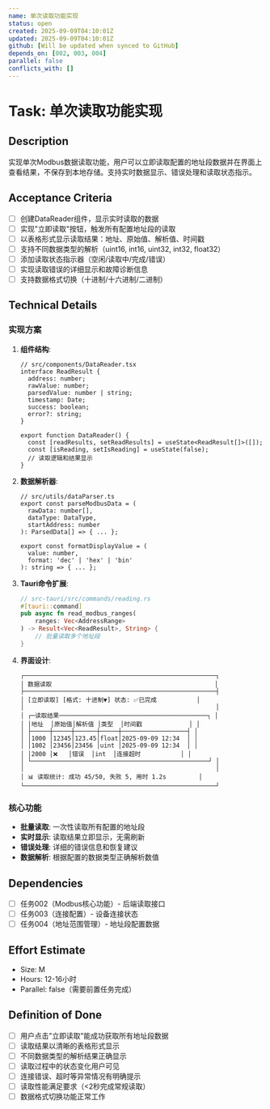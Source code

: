 ```yaml
---
name: 单次读取功能实现
status: open
created: 2025-09-09T04:10:01Z
updated: 2025-09-09T04:10:01Z
github: [Will be updated when synced to GitHub]
depends_on: [002, 003, 004]
parallel: false
conflicts_with: []
---
```


# Task: 单次读取功能实现

## Description

实现单次Modbus数据读取功能，用户可以立即读取配置的地址段数据并在界面上查看结果，不保存到本地存储。支持实时数据显示、错误处理和读取状态指示。

## Acceptance Criteria

- [ ] 创建DataReader组件，显示实时读取的数据
- [ ] 实现"立即读取"按钮，触发所有配置地址段的读取
- [ ] 以表格形式显示读取结果：地址、原始值、解析值、时间戳
- [ ] 支持不同数据类型的解析（uint16, int16, uint32, int32, float32）
- [ ] 添加读取状态指示器（空闲/读取中/完成/错误）
- [ ] 实现读取错误的详细显示和故障诊断信息
- [ ] 支持数据格式切换（十进制/十六进制/二进制）

## Technical Details

### 实现方案

1. **组件结构**:
   ```tsx
   // src/components/DataReader.tsx
   interface ReadResult {
     address: number;
     rawValue: number;
     parsedValue: number | string;
     timestamp: Date;
     success: boolean;
     error?: string;
   }
   
   export function DataReader() {
     const [readResults, setReadResults] = useState<ReadResult[]>([]);
     const [isReading, setIsReading] = useState(false);
     // 读取逻辑和结果显示
   }
   ```

2. **数据解析器**:
   ```tsx
   // src/utils/dataParser.ts
   export const parseModbusData = (
     rawData: number[], 
     dataType: DataType, 
     startAddress: number
   ): ParsedData[] => { ... };
   
   export const formatDisplayValue = (
     value: number, 
     format: 'dec' | 'hex' | 'bin'
   ): string => { ... };
   ```

3. **Tauri命令扩展**:
   ```rust
   // src-tauri/src/commands/reading.rs
   #[tauri::command]
   pub async fn read_modbus_ranges(
       ranges: Vec<AddressRange>
   ) -> Result<Vec<ReadResult>, String> {
       // 批量读取多个地址段
   }
   ```

4. **界面设计**:
   ```
   ┌─────────────────────────────────────────────────────┐
   │ 数据读取                                             │
   ├─────────────────────────────────────────────────────┤
   │ [立即读取] [格式: 十进制▼] 状态: ✅已完成           │
   │                                                     │
   │ ┌─读取结果─────────────────────────────────────────┐ │
   │ │地址  │原始值│解析值 │类型  │时间戳             │ │
   │ ├─────┼─────┼──────┼─────┼──────────────────┤ │
   │ │1000 │12345│123.45│float│2025-09-09 12:34  │ │
   │ │1002 │23456│23456 │uint │2025-09-09 12:34  │ │
   │ │2000 │❌   │错误  │int  │连接超时           │ │
   │ └─────────────────────────────────────────────────┘ │
   │                                                     │
   │ 📊 读取统计: 成功 45/50, 失败 5, 用时 1.2s         │
   └─────────────────────────────────────────────────────┘
   ```

### 核心功能
- **批量读取**: 一次性读取所有配置的地址段
- **实时显示**: 读取结果立即显示，无需刷新
- **错误处理**: 详细的错误信息和恢复建议
- **数据解析**: 根据配置的数据类型正确解析数值

## Dependencies

- [ ] 任务002（Modbus核心功能）- 后端读取接口
- [ ] 任务003（连接配置）- 设备连接状态
- [ ] 任务004（地址范围管理）- 地址段配置数据

## Effort Estimate

- Size: M
- Hours: 12-16小时
- Parallel: false（需要前置任务完成）

## Definition of Done

- [ ] 用户点击"立即读取"能成功获取所有地址段数据
- [ ] 读取结果以清晰的表格形式显示
- [ ] 不同数据类型的解析结果正确显示
- [ ] 读取过程中的状态变化用户可见
- [ ] 连接错误、超时等异常情况有明确提示
- [ ] 读取性能满足要求（<2秒完成常规读取）
- [ ] 数据格式切换功能正常工作